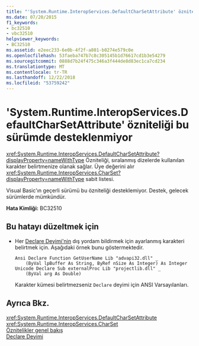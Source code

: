 ```yaml
---
title: "'System.Runtime.InteropServices.DefaultCharSetAttribute' özniteliği bu sürümde desteklenmiyor"
ms.date: 07/20/2015
f1_keywords:
- bc32510
- vbc32510
helpviewer_keywords:
- BC32510
ms.assetid: e2eec233-6e0b-4f2f-a801-b0274e579c0e
ms.openlocfilehash: 53faeba747b7c8c305145b1d76617cd1b3e54279
ms.sourcegitcommit: 0888d7b24f475c346a3f444de8d83ec1ca7cd234
ms.translationtype: MT
ms.contentlocale: tr-TR
ms.lasthandoff: 12/22/2018
ms.locfileid: "53759242"
---
```

# <a name="attribute-systemruntimeinteropservicesdefaultcharsetattribute-is-not-supported-in-this-version"></a>'System.Runtime.InteropServices.DefaultCharSetAttribute' özniteliği bu sürümde desteklenmiyor
<xref:System.Runtime.InteropServices.DefaultCharSetAttribute?displayProperty=nameWithType> Özniteliği, sıralanmış dizelerde kullanılan karakter belirtmenize olanak sağlar. Üye değerini alır <xref:System.Runtime.InteropServices.CharSet?displayProperty=nameWithType> sabit listesi.  
  
 Visual Basic'ın geçerli sürümü bu özniteliği desteklemiyor. Destek, gelecek sürümlerde mümkündür.  
  
 **Hata Kimliği:** BC32510  
  
## <a name="to-correct-this-error"></a>Bu hatayı düzeltmek için  
  
-   Her [Declare Deyimi'nin](../../visual-basic/language-reference/statements/declare-statement.md) dış yordam bildirmek için ayarlanmış karakteri belirtmek için. Aşağıdaki örnek bunu göstermektedir.  
  
    ```  
    Ansi Declare Function GetUserName Lib "advapi32.dll" _  
        (ByVal lpBuffer As String, ByRef nSize As Integer) As Integer  
    Unicode Declare Sub externalProc Lib "projectlib.dll" _  
        (ByVal arg As Double)  
    ```  
  
     Karakter kümesi belirtmezseniz `Declare` deyimi için ANSI Varsayılanları.  
  
## <a name="see-also"></a>Ayrıca Bkz.  
 <xref:System.Runtime.InteropServices.DefaultCharSetAttribute>  
 <xref:System.Runtime.InteropServices.CharSet>  
 [Öznitelikler genel bakış](~/docs/visual-basic/programming-guide/concepts/attributes/index.md)  
 [Declare Deyimi](../../visual-basic/language-reference/statements/declare-statement.md)
